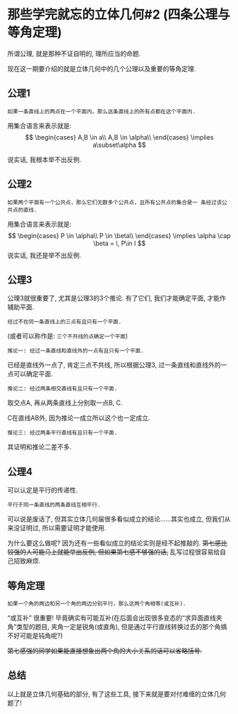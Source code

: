 # 那些学完就忘的立体几何#2 (四条公理与等角定理)
<script 
  src="https://cdn.bootcss.com/mathjax/2.7.5/MathJax.js?config=TeX-MML-AM_CHTML"></script>
所谓公理, 就是那种不证自明的, 理所应当的命题.

现在这一期要介绍的就是立体几何中的几个公理以及重要的等角定理.

## 公理1

`如果一条直线上的两点在一个平面内，那么这条直线上的所有点都在这个平面内.`

用集合语言来表示就是:
$$
\begin{cases}
A,B \in a\\
A,B \in \alpha\\
\end{cases}
\implies a\subset\alpha
$$


说实话, 我根本举不出反例.

## 公理2

`如果两个平面有一个公共点，那么它们无数多个公共点，且所有公共点的集合是一 条经过该公共点的直线.`

用集合语言来表示就是:
$$
\begin{cases}
P \in \alpha\\
P \in \beta\\
\end{cases}
\implies \alpha \cap \beta = l, P\in l
$$
说实话, 我还是举不出反例.

## 公理3

公理3就很重要了, 尤其是公理3的3个推论. 有了它们, 我们才能确定平面, 才能作辅助平面.

`经过不在同一条直线上的三点有且只有一个平面.`

(或者可以称作是: `三个不共线的点确定一个平面`)

`推论一: 经过一条直线和直线外的一点有且只有一个平面.`

已经是直线外一点了, 肯定三点不共线, 所以根据公理3, 过一条直线和直线外的一点可以确定平面.

`推论二: 经过两条相交直线有且只有一个平面.`

取交点A, 再从两条直线上分别取一点B, C. 

C在直线AB外, 因为推论一成立所以这个也一定成立.

`推论三: 经过两条平行直线有且只有一个平面.`

其证明和推论二差不多.

## 公理4

可以认定是平行的传递性.

`平行于同一条直线的两条直线互相平行.`

可以说是废话了, 但其实立体几何届很多看似成立的结论……其实也成立, 但我们从来没证明过, 所以需要证明才能使用.

为什么要这么做呢? 因为还有一些看似成立的结论实则是经不起推敲的. ~~第七感比较强的人可能马上就能举出反例, 但如果第七感不够强的话,~~ 乱写过程很容易给自己招致麻烦.

## 等角定理

`如果一个角的两边和另一个角的两边分别平行，那么这两个角相等(或互补).`

“或互补” 很重要! 毕竟确实有可能互补(在后面会出现很多变态的“求异面直线夹角”类型的题目, 夹角一定是锐角(或直角), 但是通过平行直线转换过去的那个角搞不好可能是钝角呢?)

~~第七感强的同学如果能直接想象出两个角的大小关系的话可以省略括号.~~

## 总结

以上就是立体几何基础的部分, 有了这些工具, 接下来就是要对付难缠的立体几何题了!

